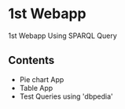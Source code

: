 # 1st Webapp
1st Webapp Using SPARQL Query

## Contents
- Pie chart App</br> 
- Table App</br> 
- Test Queries using 'dbpedia'
